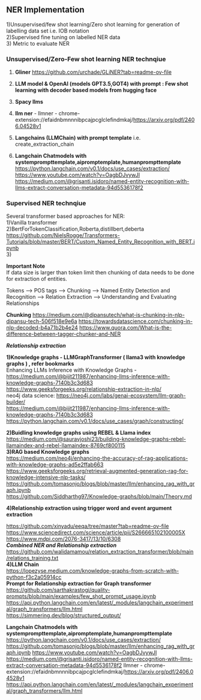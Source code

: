 ## NER Implementation

1)Unsupervised/few shot learning/Zero shot learning for generation of labelling data set i.e. IOB notation   <br />
2)Supervised fine tuning on labelled NER data     <br />
3) Metric to evaluate NER  <br/>


### Unsupervised/Zero-Few shot learning NER technqiue
1) **Gliner**
   https://github.com/urchade/GLiNER?tab=readme-ov-file

2) **LLM model & OpenAI (models GPT3.5,GOT4) with prompt : Few shot learning with decoder based models from hugging face**
3) **Spacy llms** <br />
4) **llm ner** - llmner - chrome-extension://efaidnbmnnnibpcajpcglclefindmkaj/https://arxiv.org/pdf/2406.04528v1 <br />
5) **Langchains (LLMChain) with prompt template** i.e. create_extraction_chain   <br />
6) **Langchain Chatmodels with systemprompttemplate,aipromptemplate,humanprompttemplate**  <br />
https://python.langchain.com/v0.1/docs/use_cases/extraction/
https://www.youtube.com/watch?v=OagbDJvywJI
https://medium.com/@grisanti.isidoro/named-entity-recognition-with-llms-extract-conversation-metadata-94d5536178f2

### Supervised NER technqiue
Several transformer based approaches for NER: <br />
1)Vanilla transformer  <br />
2)BertForTokenClassification,Roberta,distillbert,deberta <br />
https://github.com/NielsRogge/Transformers-Tutorials/blob/master/BERT/Custom_Named_Entity_Recognition_with_BERT.ipynb <br />
3)

**Important Note** <br />
If data size is larger than token limit then chunking of data needs to be done for extraction of entities.


Tokens --> POS tags --> Chunking --> Named Entity Detection and Recognition --> Relation Extraction --> Understanding and Evaluating Relationships


**Chunking**
https://medium.com/@dipansutech/what-is-chunking-in-nlp-dipansu-tech-506f518e9e6a
https://towardsdatascience.com/chunking-in-nlp-decoded-b4a71b2b4e24
https://www.quora.com/What-is-the-difference-between-tagger-chunker-and-NER


***Relationship extraction***

**1)Knowledge graphs - LLMGraphTransformer ( llama3 with knowledge graphs ) , refer bookmarks** <br />
Enhancing LLMs Inference with Knowledge Graphs - https://medium.com/@bijit211987/enhancing-llms-inference-with-knowledge-graphs-7140b3c3d683   <br /> 
https://www.geeksforgeeks.org/relationship-extraction-in-nlp/  <br />
neo4j data science: https://neo4j.com/labs/genai-ecosystem/llm-graph-builder/ <br />
https://medium.com/@bijit211987/enhancing-llms-inference-with-knowledge-graphs-7140b3c3d683 <br />
https://python.langchain.com/v0.1/docs/use_cases/graph/constructing/ <br />

**2)Buidling knowledge graphs using REBEL & Llama index** <br />
https://medium.com/@sauravjoshi23/building-knowledge-graphs-rebel-llamaindex-and-rebel-llamaindex-8769cf800115 <br />
**3)RAG based Knowledge graphs** <br />
https://medium.com/neo4j/enhancing-the-accuracy-of-rag-applications-with-knowledge-graphs-ad5e2ffab663  <br />
https://www.geeksforgeeks.org/retrieval-augmented-generation-rag-for-knowledge-intensive-nlp-tasks/ <br />
https://github.com/tomasonjo/blogs/blob/master/llm/enhancing_rag_with_graph.ipynb  <br />
https://github.com/Siddharthg97/Knowledge-graphs/blob/main/Theory.md  <br/>

**4)Relationship extraction using trigger word and event argument extraction** <br />

https://github.com/xinyadu/eeqa/tree/master?tab=readme-ov-file <br />
https://www.sciencedirect.com/science/article/pii/S266665102100005X <br />
https://www.mdpi.com/2076-3417/13/10/6308  <br />
***Combined NER and Relationship extraction*** <br />
https://github.com/walidamamou/relation_extraction_transformer/blob/main/relations_training.txt <br />
**4)LLM Chain**  <br />
https://lopezyse.medium.com/knowledge-graphs-from-scratch-with-python-f3c2a05914cc <br />
**Prompt for Relationship extraction for Graph transformer** <br />
https://github.com/sarthakrastogi/quality-prompts/blob/main/examples/few_shot_prompt_usage.ipynb <br />
https://api.python.langchain.com/en/latest/_modules/langchain_experimental/graph_transformers/llm.html <br />
https://simmering.dev/blog/structured_output/  <br />

**Langchain Chatmodels with systemprompttemplate,aipromptemplate,humanprompttemplate**
https://python.langchain.com/v0.1/docs/use_cases/extraction/
https://github.com/tomasonjo/blogs/blob/master/llm/enhancing_rag_with_graph.ipynb
https://www.youtube.com/watch?v=OagbDJvywJI
https://medium.com/@grisanti.isidoro/named-entity-recognition-with-llms-extract-conversation-metadata-94d5536178f2
llmner - chrome-extension://efaidnbmnnnibpcajpcglclefindmkaj/https://arxiv.org/pdf/2406.04528v1
https://api.python.langchain.com/en/latest/_modules/langchain_experimental/graph_transformers/llm.html









